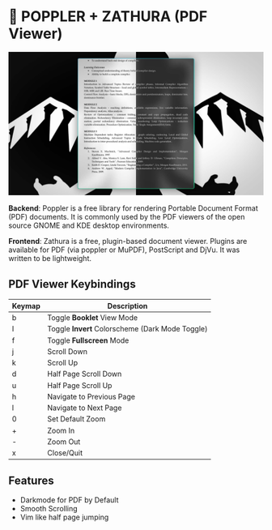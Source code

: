 # 📄 POPPLER + ZATHURA (PDF Viewer)

![Zathura PDF Viewer](./.assets/zathura.jpg)

**Backend**: Poppler is a free library for rendering Portable Document Format (PDF) documents. It is commonly used by the PDF viewers of the open source GNOME and KDE desktop environments.<br>

**Frontend**: Zathura is a free, plugin-based document viewer. Plugins are available for PDF (via poppler or MuPDF), PostScript and DjVu. It was written to be lightweight.

## PDF Viewer Keybindings

| Keymap | Description                                      |
| ------ | ------------------------------------------------ |
| b      | Toggle **Booklet** View Mode                     |
| I      | Toggle **Invert** Colorscheme (Dark Mode Toggle) |
| f      | Toggle **Fullscreen** Mode                       |
| j      | Scroll Down                                      |
| k      | Scroll Up                                        |
| d      | Half Page Scroll Down                            |
| u      | Half Page Scroll Up                              |
| h      | Navigate to Previous Page                        |
| l      | Navigate to Next Page                            |
| 0      | Set Default Zoom                                 |
| +      | Zoom In                                          |
| -      | Zoom Out                                         |
| x      | Close/Quit                                       |

## Features

- Darkmode for PDF by Default
- Smooth Scrolling
- Vim like half page jumping
